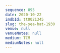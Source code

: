```yaml
---
sequence: 895
date: 2020-10-22
imdbId: tt0021345
slug: the-sea-bat-1930
venue: null
venueNotes: null
medium: TCM
mediumNotes: null
---
```

